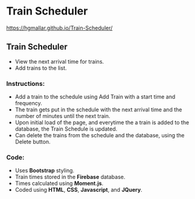 # Train Scheduler

https://hgmallar.github.io/Train-Scheduler/

## Train Scheduler
* View the next arrival time for trains.  
* Add trains to the list.

### Instructions:
* Add a train to the schedule using Add Train with a start time and frequency.
* The train gets put in the schedule with the next arrival time and the number of minutes until the next train.  
* Upon initial load of the page, and everytime the a train is added to the database, the Train Schedule is updated.
* Can delete the trains from the schedule and the database, using the Delete button.

### Code:
* Uses **Bootstrap** styling.
* Train times stored in the **Firebase** database.
* Times calculated using **Moment.js**.
* Coded using **HTML**, **CSS**, **Javascript**, and **JQuery**.


